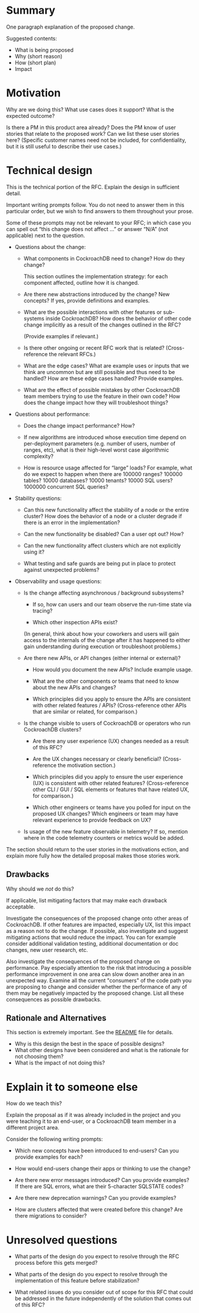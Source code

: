 
# Summary

One paragraph explanation of the proposed change.

Suggested contents:
- What is being proposed
- Why (short reason)
- How (short plan)
- Impact

# Motivation

Why are we doing this? What use cases does it support? What is the expected outcome?

Is there a PM in this product area already? Does the PM know of user
stories that relate to the proposed work? Can we list these user
stories here? (Specific customer names need not be included, for
confidentiality, but it is still useful to describe their use cases.)

# Technical design

This is the technical portion of the RFC. Explain the design in sufficient detail.

Important writing prompts follow. You do not need to answer them in
this particular order, but we wish to find answers to them throughout
your prose.

Some of these prompts may not be relevant to your RFC; in which case
you can spell out “this change does not affect ...” or answer “N/A”
(not applicable) next to the question.

- Questions about the change:

  - What components in CockroachDB need to change? How do they change?

    This section outlines the implementation strategy: for each
    component affected, outline how it is changed.

  - Are there new abstractions introduced by the change? New concepts?
    If yes, provide definitions and examples.

  - What are the possible interactions with other features or
    sub-systems inside CockroachDB? How does the behavior of other code
    change implicitly as a result of the changes outlined in the RFC?

    (Provide examples if relevant.)

  - Is there other ongoing or recent RFC work that is related?
    (Cross-reference the relevant RFCs.)

  - What are the edge cases? What are example uses or inputs that we
    think are uncommon but are still possible and thus need to be
    handled? How are these edge cases handled? Provide examples.

  - What are the effect of possible mistakes by other CockroachDB team
    members trying to use the feature in their own code? How does the
    change impact how they will troubleshoot things?

- Questions about performance:

  - Does the change impact performance? How?

  - If new algorithms are
    introduced whose execution time depend on per-deployment parameters
    (e.g. number of users, number of ranges, etc), what is their
    high-level worst case algorithmic complexity?

  - How is resource usage affected for “large” loads? For example,
    what do we expect to happen when there are 100000 ranges? 100000
    tables? 10000 databases? 10000 tenants? 10000 SQL users?  1000000
    concurrent SQL queries?

- Stability questions:

  - Can this new functionality affect the stability of a node or the
    entire cluster? How does the behavior of a node or a cluster degrade
    if there is an error in the implementation?

  - Can the new functionality be disabled? Can a user opt out? How?

  - Can the new functionality affect clusters which are not explicitly
    using it?

  - What testing and safe guards are being put in place to
    protect against unexpected problems?

- Observability and usage questions:

  - Is the change affecting asynchronous / background subsystems?

    - If so, how can users and our team observe the run-time state via tracing?

    - Which other inspection APIs exist?

    (In general, think about how your coworkers and users will gain
    access to the internals of the change after it has happened to
    either gain understanding during execution or troubleshoot
    problems.)

  - Are there new APIs, or API changes (either internal or external)?

    - How would you document the new APIs? Include example usage.

    - What are the other components or teams that need to know about the
      new APIs and changes?

    - Which principles did you apply to ensure the APIs are consistent
      with other related features / APIs? (Cross-reference other APIs
      that are similar or related, for comparison.)

  - Is the change visible to users of CockroachDB or operators who run CockroachDB clusters?

    - Are there any user experience (UX) changes needed as a result of this RFC?

    - Are the UX changes necessary or clearly beneficial? (Cross-reference the motivation section.)

    - Which principles did you apply to ensure the user experience
      (UX) is consistent with other related features?
      (Cross-reference other CLI / GUI / SQL elements or features
      that have related UX, for comparison.)

    - Which other engineers or teams have you polled for input on the
      proposed UX changes? Which engineers or team may have relevant
      experience to provide feedback on UX?

  - Is usage of the new feature observable in telemetry? If so,
    mention where in the code telemetry counters or metrics would be
    added.

The section should return to the user stories in the motivations
ection, and explain more fully how the detailed proposal makes those
stories work.

## Drawbacks

Why should we *not* do this?

If applicable, list mitigating factors that may make each drawback acceptable.

Investigate the consequences of the proposed change onto other areas
of CockroachDB. If other features are impacted, especially UX, list
this impact as a reason not to do the change. If possible, also
investigate and suggest mitigating actions that would reduce the
impact. You can for example consider additional validation testing,
additional documentation or doc changes, new user research, etc.

Also investigate the consequences of the proposed change on
performance. Pay especially attention to the risk that introducing a
possible performance improvement in one area can slow down another
area in an unexpected way. Examine all the current "consumers" of the
code path you are proposing to change and consider whether the
performance of any of them may be negatively impacted by the proposed
change. List all these consequences as possible drawbacks.

## Rationale and Alternatives

This section is extremely important. See the
[README](README.md#rfc-process) file for details.

- Why is this design the best in the space of possible designs?
- What other designs have been considered and what is the rationale for not choosing them?
- What is the impact of not doing this?

# Explain it to someone else

How do we teach this?

Explain the proposal as if it was already included in the project and
you were teaching it to an end-user, or a CockroachDB team member in a different project area.

Consider the following writing prompts:

- Which new concepts have been introduced to end-users? Can you
  provide examples for each?

- How would end-users change their apps or thinking to use the change?

- Are there new error messages introduced? Can you provide examples?
  If there are SQL errors, what are their 5-character SQLSTATE codes?

- Are there new deprecation warnings? Can you provide examples?

- How are clusters affected that were created before this change? Are
  there migrations to consider?

# Unresolved questions

- What parts of the design do you expect to resolve through the RFC
  process before this gets merged?

- What parts of the design do you expect to resolve through the
  implementation of this feature before stabilization?

- What related issues do you consider out of scope for this RFC that
  could be addressed in the future independently of the solution that
  comes out of this RFC?
